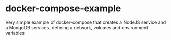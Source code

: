 # docker-compose-example
Very simple example of docker-compose that creates a NodeJS service and a MongoDB services, defining a network, volumes and environment variables
